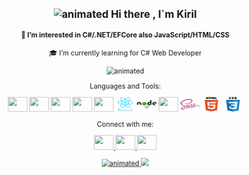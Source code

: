 ## <p align="center"><img src="https://camo.githubusercontent.com/e8e7b06ecf583bc040eb60e44eb5b8e0ecc5421320a92929ce21522dbc34c891/68747470733a2f2f6d656469612e67697068792e636f6d2f6d656469612f6876524a434c467a6361737252346961377a2f67697068792e676966" alt="animated" width=45 /> Hi there , I`m Kiril</p>
#### <p align="center">👀 I’m interested in C#/.NET/EFCore also JavaScript/HTML/CSS  </p>
<p align="center">🎓 I’m currently learning for C# Web Developer</p>

<p align="center">
  <img src="https://media1.giphy.com/media/102h4wsmCG2s12/giphy.gif?cid=ecf05e47rzremxfne0i73yo0vknjz88pti05m61xvrxmxdwc&rid=giphy.gif" alt="animated" />
</p>





<p align="center">
  Languages and Tools:
</p>
<p align="center">
  <img src="https://img.icons8.com/color/2x/c-sharp-logo.png" height="30" width="40"">
  <img src="http://i.imgur.com/yfiYW8H.jpg" height="30" width="40"">
  <img src="https://img.icons8.com/color/2x/javascript.png" height="30" width="40"">
  <img src="https://miro.medium.com/max/3584/1*999RIfEE3NgCkiqQhR_Qaw.png" height="30" width="40"">
  <img src="https://avatars.githubusercontent.com/u/890883?s=400&v=4" height="30" width="40"">
  <img src="https://raw.githubusercontent.com/devicons/devicon/master/icons/react/react-original-wordmark.svg" height="30" width="40"">
  <img src="https://raw.githubusercontent.com/devicons/devicon/master/icons/nodejs/nodejs-original-wordmark.svg" height="30" width="40"">
  <img src="https://www.vectorlogo.zone/logos/gatsbyjs/gatsbyjs-icon.svg" height="30" width="40"">
  <img src="https://raw.githubusercontent.com/devicons/devicon/master/icons/sass/sass-original.svg" height="30" width="40"">
  <img src="https://raw.githubusercontent.com/devicons/devicon/master/icons/html5/html5-original-wordmark.svg" height="30" width="40"">
  <img src="https://raw.githubusercontent.com/devicons/devicon/master/icons/css3/css3-original-wordmark.svg" height="30" width="40"">
</p>


<p align="center">
Connect with me:
</p>
<p align="center"> 
<a href="https://www.linkedin.com/in/kiril-nikolov-5b4b78209/">
<img src="https://img.icons8.com/doodle/2x/linkedin.png" height="30" width="40"">
                                                                                
<a href="mailto:nikolov.kiril123@gmail.com">
<img  src="https://img.icons8.com/doodle/2x/gmail.png"  height="30" width="40"">
                                                                               
<a href="https://www.facebook.com/kiril.nikolov.904">
<img  src="https://img.icons8.com/doodle/2x/facebook-new.png"  height="30" width="40"">
</p>


<p align="center">
  <img src="https://github-readme-stats.vercel.app/api?username=nikolovkiril&show_icons=true&theme=merko&hide=contribs,prs" alt="animated" />
  <img src="https://github-readme-stats.vercel.app/api/top-langs/?username=nikolovkiril&layout=compact&show_icons=true&theme=merko&hide=contribs" width=318 />
</p>
<!---
nikolovkiril/nikolovkiril is a ✨ special ✨ repository because its `README.md` (this file) appears on your GitHub profile.
You can click the Preview link to take a look at your changes.
--->
 
